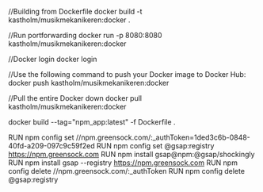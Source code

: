 //Building from Dockerfile
docker build -t kastholm/musikmekanikeren:docker .

//Run portforwarding
docker run -p 8080:8080  kastholm/musikmekanikeren:docker

//Docker login
docker login

//Use the following command to push your Docker image to Docker Hub:
docker push kastholm/musikmekanikeren:docker

//Pull the entire Docker down
docker pull kastholm/musikmekanikeren:docker


docker build --tag="npm_app:latest" -f Dockerfile . 




RUN npm config set //npm.greensock.com/:_authToken=1ded3c6b-0848-40fd-a209-097c9c59f2ed
RUN npm config set @gsap:registry https://npm.greensock.com
RUN npm install gsap@npm:@gsap/shockingly
RUN npm install gsap --registry https://npm.greensock.com
RUN npm config delete //npm.greensock.com/:_authToken
RUN npm config delete @gsap:registry
